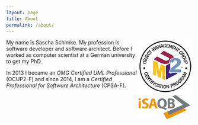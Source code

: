 ```yaml
---
layout: page
title: About
permalink: /about/
---
```


<div style="right:0px; float: right;">
    <img src="/images/ocup2.png" title="OMG Certified UML Professional – Foundation Level (OCUP2-F)">
    <br>
    <img src="/images/isaqb.gif" title="Certified Professional for Software Architecture - Foundation Level (CPSA-F)">
</div>

My name is Sascha Schimke. My profession is software developer and software architect.
Before I worked as computer scientist at a German university to get my PhD.

In 2013 I became an _OMG Certified UML Professional_ (OCUP2-F) and
since 2014, I am a _Certified Professional for Software Architecture_ (CPSA-F).

